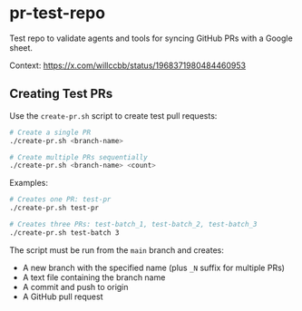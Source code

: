 # pr-test-repo
Test repo to validate agents and tools for syncing GitHub PRs with a Google sheet.

Context: https://x.com/willccbb/status/1968371980484460953

## Creating Test PRs

Use the `create-pr.sh` script to create test pull requests:

```bash
# Create a single PR
./create-pr.sh <branch-name>

# Create multiple PRs sequentially
./create-pr.sh <branch-name> <count>
```

Examples:
```bash
# Creates one PR: test-pr
./create-pr.sh test-pr

# Creates three PRs: test-batch_1, test-batch_2, test-batch_3
./create-pr.sh test-batch 3
```

The script must be run from the `main` branch and creates:
- A new branch with the specified name (plus `_N` suffix for multiple PRs)
- A text file containing the branch name
- A commit and push to origin
- A GitHub pull request

